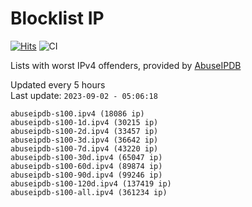 # Blocklist IP

[![Hits](https://hits.seeyoufarm.com/api/count/incr/badge.svg?url=https%3A%2F%2Fgithub.com%2Fborestad%2Fblocklist-ip%2F&count_bg=%2379C83D&title_bg=%23555555&icon=&icon_color=%23E7E7E7&title=hits&edge_flat=false)](https://hits.seeyoufarm.com)  ![CI](https://img.shields.io/github/workflow/status/borestad/blocklist-ip/CI?style=flat-square)

Lists with worst IPv4 offenders, provided by [AbuseIPDB](https://www.abuseipdb.com/)

<!-- FOOTER-PLACEHOLDER -->
Updated every 5 hours<br>
Last update: `2023-09-02 - 05:06:18`
```
abuseipdb-s100.ipv4 (18086 ip)
abuseipdb-s100-1d.ipv4 (30215 ip)
abuseipdb-s100-2d.ipv4 (33457 ip)
abuseipdb-s100-3d.ipv4 (36642 ip)
abuseipdb-s100-7d.ipv4 (43220 ip)
abuseipdb-s100-30d.ipv4 (65047 ip)
abuseipdb-s100-60d.ipv4 (89874 ip)
abuseipdb-s100-90d.ipv4 (99246 ip)
abuseipdb-s100-120d.ipv4 (137419 ip)
abuseipdb-s100-all.ipv4 (361234 ip)
```
